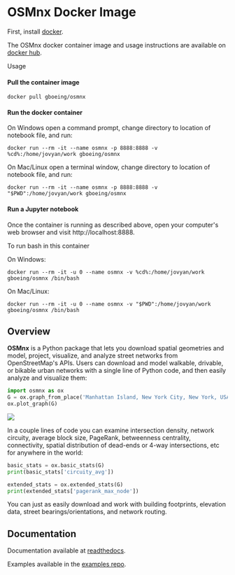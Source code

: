 # OSMnx Docker Image

First, install [docker](https://www.docker.com/). 

The OSMnx docker container image and usage instructions are available on [docker hub](https://hub.docker.com/r/gboeing/osmnx).

Usage

#### Pull the container image

`docker pull gboeing/osmnx`


#### Run the docker container


On Windows open a command prompt, change directory to location of notebook file, and run:

  `docker run --rm -it --name osmnx -p 8888:8888 -v %cd%:/home/jovyan/work gboeing/osmnx`
  
On Mac/Linux open a terminal window, change directory to location of notebook file, and run:

  `docker run --rm -it --name osmnx -p 8888:8888 -v "$PWD":/home/jovyan/work gboeing/osmnx`


#### Run a Jupyter notebook


Once the container is running as described above, open your computer's web browser and visit http://localhost:8888.

To run bash in this container

On Windows:

  `docker run --rm -it -u 0 --name osmnx -v %cd%:/home/jovyan/work gboeing/osmnx /bin/bash`

On Mac/Linux:

  `docker run --rm -it -u 0 --name osmnx -v "$PWD":/home/jovyan/work gboeing/osmnx /bin/bash`


## Overview

**OSMnx** is a Python package that lets you download spatial geometries and
model, project, visualize, and analyze street networks from OpenStreetMap's
APIs. Users can download and model walkable, drivable, or bikable urban
networks with a single line of Python code, and then easily analyze and
visualize them:

```python
import osmnx as ox
G = ox.graph_from_place('Manhattan Island, New York City, New York, USA', network_type='drive')
ox.plot_graph(G)
```
![](/docs/figures/manhattan.png)

In a couple lines of code you can examine intersection density, network
circuity, average block size, PageRank, betweenness centrality, connectivity,
spatial distribution of dead-ends or 4-way intersections, etc for anywhere in
the world:

```python
basic_stats = ox.basic_stats(G)
print(basic_stats['circuity_avg'])

extended_stats = ox.extended_stats(G)
print(extended_stats['pagerank_max_node'])
```

You can just as easily download and work with building footprints, elevation
data, street bearings/orientations, and network routing.


## Documentation

Documentation available at [readthedocs](https://osmnx.readthedocs.io).

Examples available in the [examples repo](https://github.com/gboeing/osmnx-examples).

